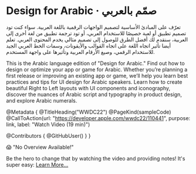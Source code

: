 # Design for Arabic · صمّم بالعربي

تعرّف على المبادئ الأساسية لتصميم الواجهات الرقمية باللغة العربية. سواء كنت تود تصميم تطبيق أو لعبة خصيصًا للاستخدام العربي، أو تود ترجمة تطبيق من لغة أخرى إلى العربية، سنقدم لك أفضل الطرق للوصول إلى تصميم مثالي يخدم المحتوى العربي. تعلم أيضا تأثير اتجاه اللغة على اتجاه القوالب والأيقونات، وسمات الخط العربي الجيد للاستخدام الرقمي، وصيغ الأرقام العربية وتأثيرها على واجهة المستخدم.

This is the Arabic language edition of "Design for Arabic." Find out how to design or optimize your app or game for Arabic. Whether you’re planning a first release or improving an existing app or game, we’ll help you learn best practices and tips for UI design for Arabic speakers. Learn how to create beautiful Right to Left layouts with UI components and iconography, discover the nuances of Arabic script and typography in product design, and explore Arabic numerals.

@Metadata {
   @TitleHeading("WWDC22")
   @PageKind(sampleCode)
   @CallToAction(url: "https://developer.apple.com/wwdc22/110441", purpose: link, label: "Watch Video (19 min)")

   @Contributors {
      @GitHubUser(<replace this with your GitHub handle>)
   }
}

😱 "No Overview Available!"

Be the hero to change that by watching the video and providing notes! It's super easy:
 [Learn More…](https://wwdcnotes.github.io/WWDCNotes/documentation/wwdcnotes/contributing)
